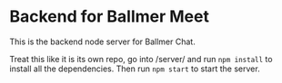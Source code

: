 # Backend for Ballmer Meet

This is the backend node server for Ballmer Chat.

Treat this like it is its own repo, go into /server/ and run `npm install` to install all the dependencies. Then run `npm start` to start the server.
